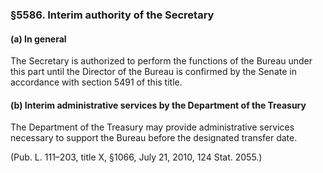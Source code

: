 ### §5586. Interim authority of the Secretary ###

#### (a) In general ####

The Secretary is authorized to perform the functions of the Bureau under this part until the Director of the Bureau is confirmed by the Senate in accordance with section 5491 of this title.

#### (b) Interim administrative services by the Department of the Treasury ####

The Department of the Treasury may provide administrative services necessary to support the Bureau before the designated transfer date.

(Pub. L. 111–203, title X, §1066, July 21, 2010, 124 Stat. 2055.)